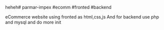 heheh# parmar-impex #ecomm #fronted #backend

eCommerce website using fronted as html,css,js
And for backend use php and mysql and do more init
